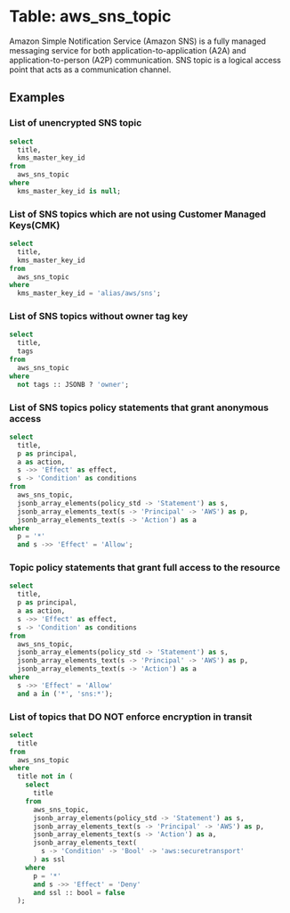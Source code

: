 # Table: aws_sns_topic

Amazon Simple Notification Service (Amazon SNS) is a fully managed messaging service for both application-to-application (A2A) and application-to-person (A2P) communication. SNS topic is a logical access point that acts as a communication channel.

## Examples

### List of unencrypted SNS topic

```sql
select
  title,
  kms_master_key_id
from
  aws_sns_topic
where
  kms_master_key_id is null;
```


### List of SNS topics which are not using Customer Managed Keys(CMK)

```sql
select
  title,
  kms_master_key_id
from
  aws_sns_topic
where
  kms_master_key_id = 'alias/aws/sns';
```


### List of SNS topics without owner tag key

```sql
select
  title,
  tags
from
  aws_sns_topic
where
  not tags :: JSONB ? 'owner';
```


### List of SNS topics policy statements that grant anonymous access

```sql
select
  title,
  p as principal,
  a as action,
  s ->> 'Effect' as effect,
  s -> 'Condition' as conditions
from
  aws_sns_topic,
  jsonb_array_elements(policy_std -> 'Statement') as s,
  jsonb_array_elements_text(s -> 'Principal' -> 'AWS') as p,
  jsonb_array_elements_text(s -> 'Action') as a
where
  p = '*'
  and s ->> 'Effect' = 'Allow';
```


### Topic policy statements that grant full access to the resource

```sql
select
  title,
  p as principal,
  a as action,
  s ->> 'Effect' as effect,
  s -> 'Condition' as conditions
from
  aws_sns_topic,
  jsonb_array_elements(policy_std -> 'Statement') as s,
  jsonb_array_elements_text(s -> 'Principal' -> 'AWS') as p,
  jsonb_array_elements_text(s -> 'Action') as a
where
  s ->> 'Effect' = 'Allow'
  and a in ('*', 'sns:*');
```


### List of topics that DO NOT enforce encryption in transit

```sql
select
  title
from
  aws_sns_topic
where
  title not in (
    select
      title
    from
      aws_sns_topic,
      jsonb_array_elements(policy_std -> 'Statement') as s,
      jsonb_array_elements_text(s -> 'Principal' -> 'AWS') as p,
      jsonb_array_elements_text(s -> 'Action') as a,
      jsonb_array_elements_text(
        s -> 'Condition' -> 'Bool' -> 'aws:securetransport'
      ) as ssl
    where
      p = '*'
      and s ->> 'Effect' = 'Deny'
      and ssl :: bool = false
  );
```